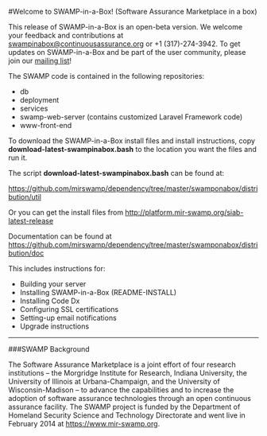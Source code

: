 #Welcome to SWAMP-in-a-Box! (Software Assurance Marketplace in a box)

This release of SWAMP-in-a-Box is an open-beta version.  We welcome your feedback and contributions at swampinabox@continuousassurance.org or +1 (317)-274-3942.  To get updates on SWAMP-in-a-Box and be part of the user community, please join our [mailing list](https://lists.cosalab.org/mailman/listinfo/swampinabox "SWAMP Mailing List")!

The SWAMP code is contained in the following repositories:

- db
- deployment
- services
- swamp-web-server (contains customized Laravel Framework code)
- www-front-end

To download the SWAMP-in-a-Box install files and install instructions, copy **download-latest-swampinabox.bash** to the location you want the files and run it.

The script **download-latest-swampinabox.bash** can be found at:

<https://github.com/mirswamp/dependency/tree/master/swamponabox/distribution/util>

Or you can get the install files from <http://platform.mir-swamp.org/siab-latest-release>

Documentation can be found at <https://github.com/mirswamp/dependency/tree/master/swamponabox/distribution/doc>

This includes instructions for: 

- Building your server
- Installing SWAMP-in-a-Box (README-INSTALL) 
- Installing Code Dx 
- Configuring SSL certifications
- Setting-up email notifications
- Upgrade instructions
 
---

###SWAMP Background

The Software Assurance Marketplace is a joint effort of four research institutions – the Morgridge Institute for Research, Indiana University, the University of Illinois at Urbana-Champaign, and the University of Wisconsin-Madison – to advance the capabilities and to increase the adoption of software assurance technologies through an open continuous assurance facility. The SWAMP project is funded by the Department of Homeland Security Science and Technology Directorate and went live in February 2014 at <https://www.mir-swamp.org>.  
